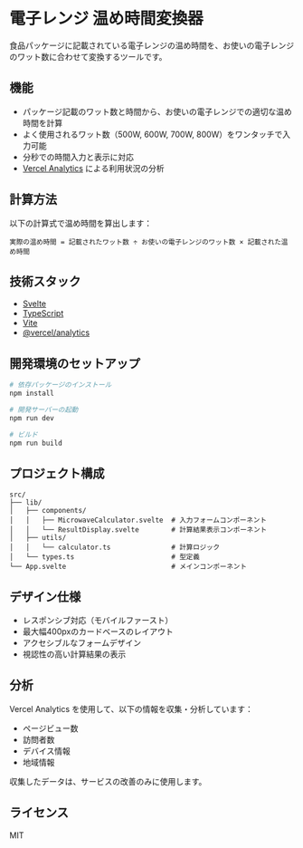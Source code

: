 # 電子レンジ 温め時間変換器

食品パッケージに記載されている電子レンジの温め時間を、お使いの電子レンジのワット数に合わせて変換するツールです。

## 機能

- パッケージ記載のワット数と時間から、お使いの電子レンジでの適切な温め時間を計算
- よく使用されるワット数（500W, 600W, 700W, 800W）をワンタッチで入力可能
- 分秒での時間入力と表示に対応
- [Vercel Analytics](https://vercel.com/analytics) による利用状況の分析

## 計算方法

以下の計算式で温め時間を算出します：

```
実際の温め時間 = 記載されたワット数 ÷ お使いの電子レンジのワット数 × 記載された温め時間
```

## 技術スタック

- [Svelte](https://svelte.dev/)
- [TypeScript](https://www.typescriptlang.org/)
- [Vite](https://vitejs.dev/)
- [@vercel/analytics](https://www.npmjs.com/package/@vercel/analytics)

## 開発環境のセットアップ

```bash
# 依存パッケージのインストール
npm install

# 開発サーバーの起動
npm run dev

# ビルド
npm run build
```

## プロジェクト構成

```
src/
├── lib/
│   ├── components/
│   │   ├── MicrowaveCalculator.svelte  # 入力フォームコンポーネント
│   │   └── ResultDisplay.svelte        # 計算結果表示コンポーネント
│   ├── utils/
│   │   └── calculator.ts               # 計算ロジック
│   └── types.ts                        # 型定義
└── App.svelte                          # メインコンポーネント
```

## デザイン仕様

- レスポンシブ対応（モバイルファースト）
- 最大幅400pxのカードベースのレイアウト
- アクセシブルなフォームデザイン
- 視認性の高い計算結果の表示

## 分析

Vercel Analytics を使用して、以下の情報を収集・分析しています：

- ページビュー数
- 訪問者数
- デバイス情報
- 地域情報

収集したデータは、サービスの改善のみに使用します。

## ライセンス

MIT
